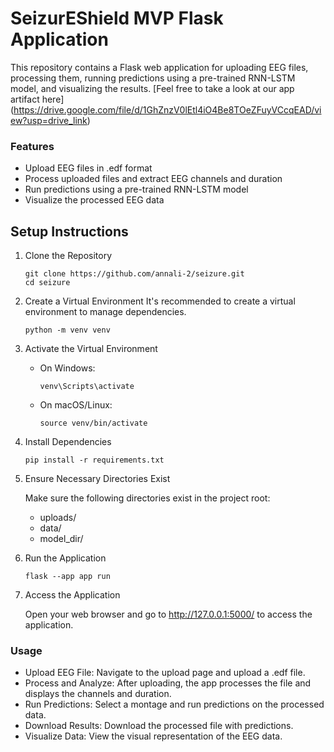 # SeizurEShield MVP Flask Application

This repository contains a Flask web application for uploading EEG files, processing them, running predictions using a pre-trained RNN-LSTM model, and visualizing the results. [Feel free to take a look at our app artifact here] (https://drive.google.com/file/d/1GhZnzV0lEtl4iO4Be8TOeZFuyVCcqEAD/view?usp=drive_link)

### Features
* Upload EEG files in .edf format
* Process uploaded files and extract EEG channels and duration
* Run predictions using a pre-trained RNN-LSTM model
* Visualize the processed EEG data

## Setup Instructions
1. Clone the Repository

    ```
    git clone https://github.com/annali-2/seizure.git
    cd seizure
    ```

2. Create a Virtual Environment
It's recommended to create a virtual environment to manage dependencies.

    ```
    python -m venv venv
    ```

3. Activate the Virtual Environment
    
    * On Windows:

        ```
        venv\Scripts\activate
        ```

    * On macOS/Linux:

        ```
        source venv/bin/activate
        ```

4. Install Dependencies

    ``` 
    pip install -r requirements.txt
    ```

5. Ensure Necessary Directories Exist

    Make sure the following directories exist in the project root:
    * uploads/
    * data/
    * model_dir/


6. Run the Application

    ```
    flask --app app run
    ```

8. Access the Application

    Open your web browser and go to http://127.0.0.1:5000/ to access the application.

### Usage
* Upload EEG File: Navigate to the upload page and upload a .edf file.
* Process and Analyze: After uploading, the app processes the file and displays the channels and duration.
* Run Predictions: Select a montage and run predictions on the processed data.
* Download Results: Download the processed file with predictions.
* Visualize Data: View the visual representation of the EEG data.



